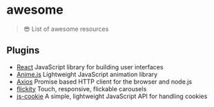 # awesome
> 😎 List of awesome resources

## Plugins
- [React](https://github.com/facebook/react) JavaScript library for building user interfaces
- [Anime.js](https://github.com/juliangarnier/anime) Lightweight JavaScript animation library
- [Axios](https://github.com/axios/axios) Promise based HTTP client for the browser and node.js
- [flickity](https://github.com/metafizzy/flickity) Touch, responsive, flickable carousels
- [js-cookie](https://github.com/js-cookie/js-cookie) A simple, lightweight JavaScript API for handling cookies

